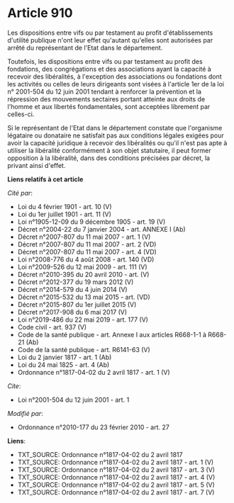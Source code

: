 # Article 910

Les dispositions entre vifs ou par testament au profit             d'établissements d'utilité publique n'ont leur effet
qu'autant qu'elles sont autorisées par arrêté du représentant de l'Etat dans le département. 

Toutefois, les dispositions entre vifs ou par testament au profit des fondations, des congrégations et des associations ayant
la capacité à recevoir des libéralités, à l'exception des associations ou fondations dont les activités ou celles de leurs
dirigeants sont visées à l'article 1er de la loi n° 2001-504 du 12 juin 2001 tendant à renforcer la prévention et la
répression des mouvements sectaires portant atteinte aux droits de l'homme et aux libertés fondamentales, sont acceptées
librement par celles-ci. 

Si le représentant de l'Etat dans le département constate que l'organisme légataire ou donataire ne satisfait pas aux
conditions légales exigées pour avoir la capacité juridique à recevoir des libéralités ou qu'il n'est pas apte à utiliser la
libéralité conformément à son objet statutaire, il peut former opposition à la libéralité, dans des conditions précisées par
décret, la privant ainsi d'effet.

**Liens relatifs à cet article**

_Cité par_:

  - Loi du 4 février 1901 - art. 10 (V)
  - Loi du 1er juillet 1901 - art. 11 (V)
  - Loi n°1905-12-09 du 9 décembre 1905 - art. 19 (V)
  - Décret n°2004-22 du 7 janvier 2004 - art. ANNEXE I (Ab)
  - Décret n°2007-807 du 11 mai 2007 - art. 1 (V)
  - Décret n°2007-807 du 11 mai 2007 - art. 2 (VD)
  - Décret n°2007-807 du 11 mai 2007 - art. 4 (VD)
  - Loi n°2008-776 du 4 août 2008 - art. 140 (VD)
  - Loi n°2009-526 du 12 mai 2009 - art. 111 (V)
  - Décret n°2010-395 du 20 avril 2010 - art. (V)
  - Décret n°2012-377  du 19 mars 2012 (V)
  - Décret n°2014-579 du 4 juin 2014 (V)
  - Décret n°2015-532 du 13 mai 2015 - art. (VD)
  - Décret n°2015-807 du 1er juillet 2015 (V)
  - Décret n°2017-908 du 6 mai 2017 (V)
  - Loi n°2019-486 du 22 mai 2019 - art. 177 (V)
  - Code civil - art. 937 (V)
  - Code de la santé publique - art. Annexe I aux articles R668-1-1 à R668-21 (Ab)
  - Code de la santé publique - art. R6141-63 (V)
  - Loi du 2 janvier 1817 - art. 1 (Ab)
  - Loi du 24 mai 1825 - art. 4 (Ab)
  - Ordonnance n°1817-04-02 du 2 avril 1817 - art. 1 (V)

_Cite_:

  - Loi n°2001-504 du 12 juin 2001 - art. 1

_Modifié par_:

  - Ordonnance n°2010-177 du 23 février 2010 - art. 27

**Liens**:

  - TXT_SOURCE: Ordonnance n°1817-04-02 du 2 avril 1817
  - TXT_SOURCE: Ordonnance n°1817-04-02 du 2 avril 1817 - art. 1 (V)
  - TXT_SOURCE: Ordonnance n°1817-04-02 du 2 avril 1817 - art. 3 (V)
  - TXT_SOURCE: Ordonnance n°1817-04-02 du 2 avril 1817 - art. 4 (V)
  - TXT_SOURCE: Ordonnance n°1817-04-02 du 2 avril 1817 - art. 5 (V)
  - TXT_SOURCE: Ordonnance n°1817-04-02 du 2 avril 1817 - art. 7 (V)
